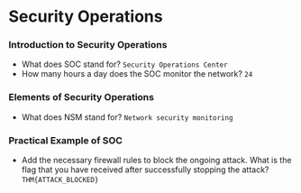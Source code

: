 # Security Operations

### Introduction to Security Operations
- What does SOC stand for? `Security Operations Center`
- How many hours a day does the SOC monitor the network? `24`

### Elements of Security Operations
- What does NSM stand for? `Network security monitoring`

### Practical Example of SOC 
- Add the necessary firewall rules to block the ongoing attack. What is the flag that you have received after successfully stopping the attack? `THM{ATTACK_BLOCKED}`

